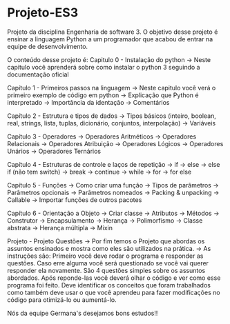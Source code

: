 # Projeto-ES3
Projeto da disciplina Engenharia de software 3. O objetivo desse projeto é ensinar a linguagem Python a um programador que acabou de entrar na equipe de desenvolvimento.

O conteúdo desse projeto é:
Capitulo 0 - Instalação do python
-> Neste capitulo você aprenderá sobre como instalar o python 3 seguindo a documentação oficial

Capítulo 1 - Primeiros passos na linguagem
-> Neste capitulo você verá o primeiro exemplo de código em python
-> Explicação que Python é interpretado
-> Importância da identação
-> Comentários

Capítulo 2 - Estrutura e tipos de dados
-> Tipos básicos (inteiro, boolean, real, strings, lista, tuplas, dicionário, conjuntos, interpolação)
-> Variáveis

Capítulo 3 - Operadores
-> Operadores Aritméticos
-> Operadores Relacionais
-> Operadores Atribuição
-> Operadores Lógicos
-> Operadores Unários
-> Operadores Ternários

Capítulo 4 - Estruturas de controle e laços de repetição
-> if
-> else
-> else if (não tem switch)
-> break
-> continue
-> while
-> for
-> for else

Capítulo 5 - Funções
-> Como criar uma função
-> Tipos de parâmetros
-> Parâmetros opcionais
-> Parâmetros nomeados
-> Packing & unpacking
-> Callable
-> Importar funções de outros pacotes

Capítulo 6 - Orientação a Objeto
-> Criar classe
-> Atributos
-> Métodos
-> Construtor
-> Encapsulamento
-> Herança
-> Polimorfismo
-> Classe abstrata
-> Herança múltipla
-> Mixin 

Projeto - Projeto Questões
-> Por fim temos o Projeto que abordas os assuntos ensinados e mostra como eles são utilizados na prática.
-> As instruções são: Primeiro você deve rodar o programa e responder as questões. Caso erre alguma você será questionado 
se você vai querer responder ela novamente. São 4 questões simples sobre os assuntos abordados. Após reponde-las você
deverá olhar o código e ver como esse programa foi feito. Deve identificar os conceitos que foram trabalhados como também
deve usar o que você aprendeu para fazer modificações no código para otimizá-lo ou aumentá-lo.

Nós da equipe Germana's desejamos bons estudos!!
